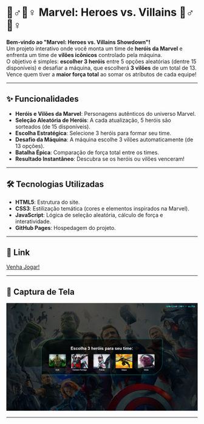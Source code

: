 # 🦸♂️🦹♀️ Marvel: Heroes vs. Villains 🦹♂️🦸♀️

**Bem-vindo ao "Marvel: Heroes vs. Villains Showdown"!**  
Um projeto interativo onde você monta um time de **heróis da Marvel** e enfrenta um time de **vilões icônicos** controlado pela máquina.  
O objetivo é simples: **escolher 3 heróis** entre 5 opções aleatórias (dentre 15 disponíveis) e desafiar a máquina, que escolherá **3 vilões** de um total de 13.  
Vence quem tiver a **maior força total** ao somar os atributos de cada equipe!

---

## ✨ Funcionalidades

- **Heróis e Vilões da Marvel**: Personagens autênticos do universo Marvel.
- **Seleção Aleatória de Heróis**: A cada atualização, 5 heróis são sorteados (de 15 disponíveis).
- **Escolha Estratégica**: Selecione 3 heróis para formar seu time.
- **Desafio da Máquina**: A máquina escolhe 3 vilões automaticamente (de 13 opções).
- **Batalha Épica**: Comparação de força total entre os times.
- **Resultado Instantâneo**: Descubra se os heróis ou vilões venceram!

---

## 🛠️ Tecnologias Utilizadas

- **HTML5**: Estrutura do site.
- **CSS3**: Estilização temática (cores e elementos inspirados na Marvel).
- **JavaScript**: Lógica de seleção aleatória, cálculo de força e interatividade.
- **GitHub Pages**: Hospedagem do projeto.

---

## 🚀 Link
[Venha Jogar!](https://henriluiz.github.io/cabo_de_guerra/ "Combate Épica Marvel!")

---
## 📸 Captura de Tela

![Preview do seletor de heróis!](./css/imgs/capturadetela.png)

---
